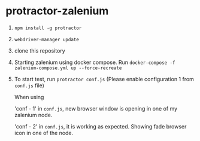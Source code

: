 # protractor-zalenium

1. `npm install -g protractor`

2. `webdriver-manager update`

3. clone this repository

3. Starting zalenium using docker compose. Run `docker-compose -f zalenium-compose.yml up --force-recreate`

4. To start test, run `protractor conf.js` (Please enable configuration 1 from `conf.js` file)

   When using 
    
     'conf - 1' in `conf.js`, new browser window is opening in one of my zalenium node.
     
     'conf - 2' in `conf.js`, it is working as expected. Showing fade browser icon in one of the node.
     

